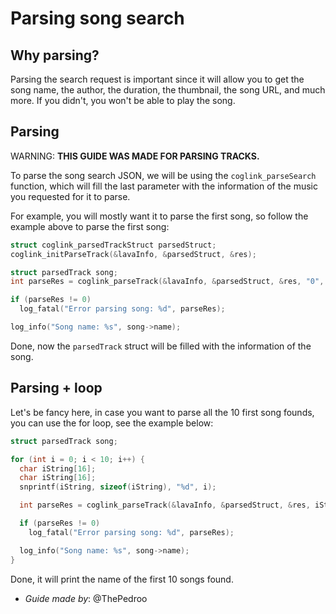 # Parsing song search

## Why parsing?

Parsing the search request is important since it will allow you to get the song name, the author, the duration, the thumbnail, the song URL, and much more. If you didn't, you won't be able to play the song.

## Parsing

WARNING: **THIS GUIDE WAS MADE FOR PARSING TRACKS.**

To parse the song search JSON, we will be using the `coglink_parseSearch` function, which will fill the last parameter with the information of the music you requested for it to parse.

For example, you will mostly want it to parse the first song, so follow the example above to parse the first song:

```c
struct coglink_parsedTrackStruct parsedStruct;
coglink_initParseTrack(&lavaInfo, &parsedStruct, &res);

struct parsedTrack song;
int parseRes = coglink_parseTrack(&lavaInfo, &parsedStruct, &res, "0", &song);

if (parseRes != 0) 
  log_fatal("Error parsing song: %d", parseRes);

log_info("Song name: %s", song->name);
```

Done, now the `parsedTrack` struct will be filled with the information of the song.

## Parsing + loop

Let's be fancy here, in case you want to parse all the 10 first song founds, you can use the for loop, see the example below:

```c
struct parsedTrack song;

for (int i = 0; i < 10; i++) {
  char iString[16];
  char iString[16];
  snprintf(iString, sizeof(iString), "%d", i); 

  int parseRes = coglink_parseTrack(&lavaInfo, &parsedStruct, &res, iString, &song);

  if (parseRes != 0)
    log_fatal("Error parsing song: %d", parseRes);

  log_info("Song name: %s", song->name);
}
```

Done, it will print the name of the first 10 songs found.

* *Guide made by*: @ThePedroo
